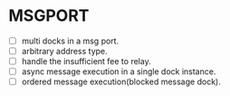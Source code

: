 # MSGPORT

- [ ] multi docks in a msg port.
- [ ] arbitrary address type.
- [ ] handle the insufficient fee to relay.
- [ ] async message execution in a single dock instance.
- [ ] ordered message execution(blocked message dock).
